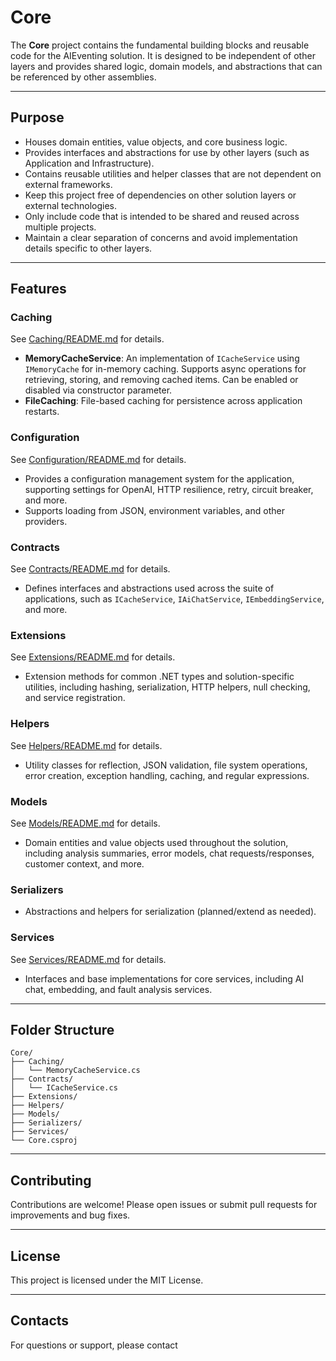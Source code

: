 # Core

The **Core** project contains the fundamental building blocks and reusable code for the AIEventing solution. It is designed to be independent of other layers and provides shared logic, domain models, and abstractions that can be referenced by other assemblies.

---

## Purpose

- Houses domain entities, value objects, and core business logic.
- Provides interfaces and abstractions for use by other layers (such as Application and Infrastructure).
- Contains reusable utilities and helper classes that are not dependent on external frameworks.
- Keep this project free of dependencies on other solution layers or external technologies.
- Only include code that is intended to be shared and reused across multiple projects.
- Maintain a clear separation of concerns and avoid implementation details specific to other layers.

---

## Features

### Caching

See [Caching/README.md](./Caching/README.md) for details.

- **MemoryCacheService**: An implementation of `ICacheService` using `IMemoryCache` for in-memory caching. Supports async operations for retrieving, storing, and removing cached items. Can be enabled or disabled via constructor parameter.
- **FileCaching**: File-based caching for persistence across application restarts.

### Configuration

See [Configuration/README.md](./Configuration/README.md) for details.

- Provides a configuration management system for the application, supporting settings for OpenAI, HTTP resilience, retry, circuit breaker, and more.
- Supports loading from JSON, environment variables, and other providers.

### Contracts

See [Contracts/README.md](./Contracts/README.md) for details.

- Defines interfaces and abstractions used across the suite of applications, such as `ICacheService`, `IAiChatService`, `IEmbeddingService`, and more.

### Extensions

See [Extensions/README.md](./Extensions/README.md) for details.

- Extension methods for common .NET types and solution-specific utilities, including hashing, serialization, HTTP helpers, null checking, and service registration.

### Helpers

See [Helpers/README.md](./Helpers/README.md) for details.

- Utility classes for reflection, JSON validation, file system operations, error creation, exception handling, caching, and regular expressions.

### Models

See [Models/README.md](./Models/README.md) for details.

- Domain entities and value objects used throughout the solution, including analysis summaries, error models, chat requests/responses, customer context, and more.

### Serializers

- Abstractions and helpers for serialization (planned/extend as needed).

### Services

See [Services/README.md](./Services/README.md) for details.

- Interfaces and base implementations for core services, including AI chat, embedding, and fault analysis services.

---

## Folder Structure

```
Core/
├── Caching/
│   └── MemoryCacheService.cs
├── Contracts/
│   └── ICacheService.cs
├── Extensions/
├── Helpers/
├── Models/
├── Serializers/
├── Services/
└── Core.csproj
```

---

## Contributing

Contributions are welcome! Please open issues or submit pull requests for improvements and bug fixes.

---

## License

This project is licensed under the MIT License.

---

## Contacts

For questions or support, please contact